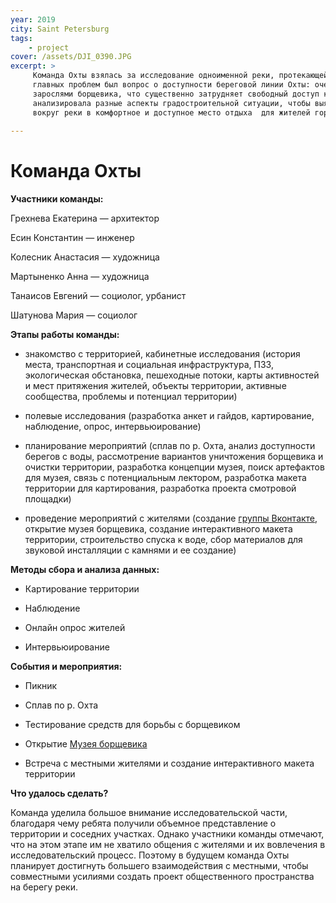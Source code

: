 ```yaml
---
year: 2019
city: Saint Petersburg
tags:
    - project
cover: /assets/DJI_0390.JPG
excerpt: >
     Команда Охты взялась за исследование одноименной реки, протекающей на северо-востоке Санкт-Петербурга. Одной из 
     главных проблем был вопрос о доступности береговой линии Охты: очертания ее русла скрыты за деревьями, кустами и 
     зарослями борщевика, что существенно затрудняет свободный доступ к воде. В рамках своего исследования команда Охты  
     анализировала разные аспекты градостроительной ситуации, чтобы выяснить, как преобразовать заброшенное пространство 
     вокруг реки в комфортное и доступное место отдыха  для жителей города и близлежащих районов.
     
---
```


# Команда Охты

**Участники команды:**

Грехнева Екатерина — архитектор

Есин Константин — инженер

Колесник Анастасия — художница

Мартыненко Анна —  художница

Танаисов Евгений —  социолог, урбанист

Шатунова Мария — социолог

**Этапы работы команды:**

- знакомство с территорией, кабинетные исследования (история места, транспортная и социальная инфраструктура, ПЗЗ, 
экологическая обстановка, пешеходные потоки, карты активностей и мест притяжения жителей, объекты территории, активные 
сообщества, проблемы и потенциал территории)

- полевые исследования (разработка анкет и гайдов, картирование, наблюдение, опрос, интервьюирование) 

- планирование мероприятий (сплав по р. Охта, анализ доступности берегов с воды, рассмотрение вариантов уничтожения борщевика
и очистки территории, разработка концепции музея, поиск артефактов для музея, связь с потенциальным лектором, разработка макета
территории для картирования, разработка проекта смотровой площадки)

- проведение мероприятий с жителями (создание [группы Вконтакте](https://vk.com/waterfront.ohta), открытие музея борщевика, создание интерактивного макета территории, строительство спуска к воде, сбор материалов для звуковой инсталляции с камнями и ее создание) 

**Методы сбора и анализа данных:**

- Картирование территории

- Наблюдение

- Онлайн опрос жителей

- Интервьюирование


**События и мероприятия:**

- Пикник

- Сплав по р. Охта

- Тестирование средств для борьбы с борщевиком

- Открытие [Музея борщевика](https://vk.com/waterfront.ohta?z=video-152592839_456239038%2F8bbf94ac782df3304a%2Fpl_post_-152592839_388)

- Встреча с местными жителями и создание интерактивного макета территории


**Что удалось сделать?**

Команда уделила большое внимание исследовательской части, благодаря чему ребята получили объемное представление о территории 
и соседних участках. Однако участники команды отмечают, что на этом этапе им не хватило общения с жителями и их вовлечения в 
исследовательский процесс. Поэтому в будущем команда Охты планирует достигнуть большего взаимодействия с местными, чтобы
совместными усилиями создать проект общественного пространства на берегу реки. 
